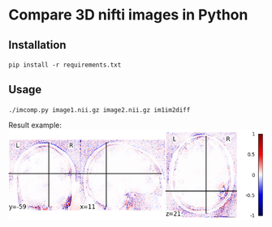 # Compare 3D nifti images in Python

## Installation

`pip install -r requirements.txt`

## Usage

`./imcomp.py image1.nii.gz image2.nii.gz im1im2diff`

Result example:<br/>
<img src="diff.png"/>
